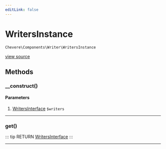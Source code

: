 ```yaml
---
editLink: false
---
```


# WritersInstance

`Chevere\Components\Writer\WritersInstance`

[view source](https://github.com/chevere/chevere/blob/master/src/Chevere/Components/Writer/WritersInstance.php)

## Methods

### __construct()

#### Parameters

1. [WritersInterface](../../Interfaces/Writer/WritersInterface.md) `$writers`

---

### get()

::: tip RETURN
[WritersInterface](../../Interfaces/Writer/WritersInterface.md)
:::

---
